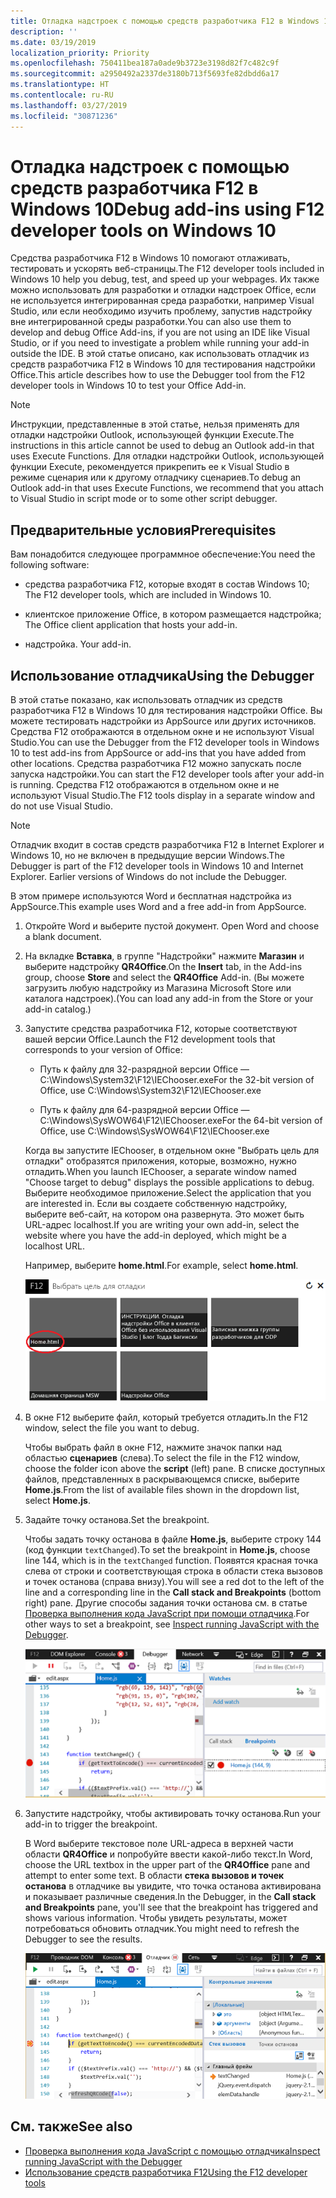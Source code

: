 ```yaml
---
title: Отладка надстроек с помощью средств разработчика F12 в Windows 10
description: ''
ms.date: 03/19/2019
localization_priority: Priority
ms.openlocfilehash: 750411bea187a0ade9b3723e3198d82f7c482c9f
ms.sourcegitcommit: a2950492a2337de3180b713f5693fe82dbdd6a17
ms.translationtype: HT
ms.contentlocale: ru-RU
ms.lasthandoff: 03/27/2019
ms.locfileid: "30871236"
---
```

# <a name="debug-add-ins-using-f12-developer-tools-on-windows-10"></a><span data-ttu-id="4042a-102">Отладка надстроек с помощью средств разработчика F12 в Windows 10</span><span class="sxs-lookup"><span data-stu-id="4042a-102">Debug add-ins using F12 developer tools on Windows 10</span></span>

<span data-ttu-id="4042a-103">Средства разработчика F12 в Windows 10 помогают отлаживать, тестировать и ускорять веб-страницы.</span><span class="sxs-lookup"><span data-stu-id="4042a-103">The F12 developer tools included in Windows 10 help you debug, test, and speed up your webpages.</span></span> <span data-ttu-id="4042a-104">Их также можно использовать для разработки и отладки надстроек Office, если не используется интегрированная среда разработки, например Visual Studio, или если необходимо изучить проблему, запустив надстройку вне интегрированной среды разработки.</span><span class="sxs-lookup"><span data-stu-id="4042a-104">You can also use them to develop and debug Office Add-ins, if you are not using an IDE like Visual Studio, or if you need to investigate a problem while running your add-in outside the IDE.</span></span> <span data-ttu-id="4042a-105">В этой статье описано, как использовать отладчик из средств разработчика F12 в Windows 10 для тестирования надстройки Office.</span><span class="sxs-lookup"><span data-stu-id="4042a-105">This article describes how to use the Debugger tool from the F12 developer tools in Windows 10 to test your Office Add-in.</span></span>

> [!NOTE]
> <span data-ttu-id="4042a-106">Инструкции, представленные в этой статье, нельзя применять для отладки надстройки Outlook, использующей функции Execute.</span><span class="sxs-lookup"><span data-stu-id="4042a-106">The instructions in this article cannot be used to debug an Outlook add-in that uses Execute Functions.</span></span> <span data-ttu-id="4042a-107">Для отладки надстройки Outlook, использующей функции Execute, рекомендуется прикрепить ее к Visual Studio в режиме сценария или к другому отладчику сценариев.</span><span class="sxs-lookup"><span data-stu-id="4042a-107">To debug an Outlook add-in that uses Execute Functions, we recommend that you attach to Visual Studio in script mode or to some other script debugger.</span></span>

## <a name="prerequisites"></a><span data-ttu-id="4042a-108">Предварительные условия</span><span class="sxs-lookup"><span data-stu-id="4042a-108">Prerequisites</span></span>

<span data-ttu-id="4042a-109">Вам понадобится следующее программное обеспечение:</span><span class="sxs-lookup"><span data-stu-id="4042a-109">You need the following software:</span></span>

- <span data-ttu-id="4042a-110">средства разработчика F12, которые входят в состав Windows 10; </span><span class="sxs-lookup"><span data-stu-id="4042a-110">The F12 developer tools, which are included in Windows 10.</span></span> 
    
- <span data-ttu-id="4042a-111">клиентское приложение Office, в котором размещается надстройка; </span><span class="sxs-lookup"><span data-stu-id="4042a-111">The Office client application that hosts your add-in.</span></span> 
    
- <span data-ttu-id="4042a-112">надстройка. </span><span class="sxs-lookup"><span data-stu-id="4042a-112">Your add-in.</span></span> 

## <a name="using-the-debugger"></a><span data-ttu-id="4042a-113">Использование отладчика</span><span class="sxs-lookup"><span data-stu-id="4042a-113">Using the Debugger</span></span>

<span data-ttu-id="4042a-114">В этой статье показано, как использовать отладчик из средств разработчика F12 в Windows 10 для тестирования надстройки Office. Вы можете тестировать надстройки из AppSource или других источников. Средства F12 отображаются в отдельном окне и не используют Visual Studio.</span><span class="sxs-lookup"><span data-stu-id="4042a-114">You can use the Debugger from the F12 developer tools in Windows 10 to test add-ins from AppSource or add-ins that you have added from other locations.</span></span> <span data-ttu-id="4042a-115">Средства разработчика F12 можно запускать после запуска надстройки.</span><span class="sxs-lookup"><span data-stu-id="4042a-115">You can start the F12 developer tools after your add-in is running.</span></span> <span data-ttu-id="4042a-116">Средства F12 отображаются в отдельном окне и не используют Visual Studio.</span><span class="sxs-lookup"><span data-stu-id="4042a-116">The F12 tools display in a separate window and do not use Visual Studio.</span></span>

> [!NOTE]
> <span data-ttu-id="4042a-p104">Отладчик входит в состав средств разработчика F12 в Internet Explorer и Windows 10, но не включен в предыдущие версии Windows.</span><span class="sxs-lookup"><span data-stu-id="4042a-p104">The Debugger is part of the F12 developer tools in Windows 10 and Internet Explorer. Earlier versions of Windows do not include the Debugger.</span></span> 

<span data-ttu-id="4042a-119">В этом примере используются Word и бесплатная надстройка из AppSource.</span><span class="sxs-lookup"><span data-stu-id="4042a-119">This example uses Word and a free add-in from AppSource.</span></span>

1. <span data-ttu-id="4042a-120">Откройте Word и выберите пустой документ. </span><span class="sxs-lookup"><span data-stu-id="4042a-120">Open Word and choose a blank document.</span></span> 
    
2. <span data-ttu-id="4042a-121">На вкладке **Вставка**, в группе "Надстройки" нажмите **Магазин** и выберите надстройку **QR4Office**.</span><span class="sxs-lookup"><span data-stu-id="4042a-121">On the **Insert** tab, in the Add-ins group, choose **Store** and select the **QR4Office** Add-in.</span></span> <span data-ttu-id="4042a-122">(Вы можете загрузить любую надстройку из Магазина Microsoft Store или каталога надстроек).</span><span class="sxs-lookup"><span data-stu-id="4042a-122">(You can load any add-in from the Store or your add-in catalog.)</span></span>
    
3. <span data-ttu-id="4042a-123">Запустите средства разработчика F12, которые соответствуют вашей версии Office.</span><span class="sxs-lookup"><span data-stu-id="4042a-123">Launch the F12 development tools that corresponds to your version of Office:</span></span>
    
   - <span data-ttu-id="4042a-124">Путь к файлу для 32-разрядной версии Office — C:\Windows\System32\F12\IEChooser.exe</span><span class="sxs-lookup"><span data-stu-id="4042a-124">For the 32-bit version of Office, use C:\Windows\System32\F12\IEChooser.exe</span></span>
    
   - <span data-ttu-id="4042a-125">Путь к файлу для 64-разрядной версии Office — C:\Windows\SysWOW64\F12\IEChooser.exe</span><span class="sxs-lookup"><span data-stu-id="4042a-125">For the 64-bit version of Office, use C:\Windows\SysWOW64\F12\IEChooser.exe</span></span>
    
   <span data-ttu-id="4042a-126">Когда вы запустите IEChooser, в отдельном окне "Выбрать цель для отладки" отобразятся приложения, которые, возможно, нужно отладить.</span><span class="sxs-lookup"><span data-stu-id="4042a-126">When you launch IEChooser, a separate window named "Choose target to debug" displays the possible applications to debug.</span></span> <span data-ttu-id="4042a-127">Выберите необходимое приложение.</span><span class="sxs-lookup"><span data-stu-id="4042a-127">Select the application that you are interested in.</span></span> <span data-ttu-id="4042a-128">Если вы создаете собственную надстройку, выберите веб-сайт, на котором она развернута. Это может быть URL-адрес localhost.</span><span class="sxs-lookup"><span data-stu-id="4042a-128">If you are writing your own add-in, select the website where you have the add-in deployed, which might be a localhost URL.</span></span> 
    
   <span data-ttu-id="4042a-129">Например, выберите **home.html**.</span><span class="sxs-lookup"><span data-stu-id="4042a-129">For example, select **home.html**.</span></span> 
    
   ![Экран IEChooser с выделенной надстройкой](../images/choose-target-to-debug.png)

4. <span data-ttu-id="4042a-131">В окне F12 выберите файл, который требуется отладить.</span><span class="sxs-lookup"><span data-stu-id="4042a-131">In the F12 window, select the file you want to debug.</span></span>
    
   <span data-ttu-id="4042a-132">Чтобы выбрать файл в окне F12, нажмите значок папки над областью **сценариев** (слева).</span><span class="sxs-lookup"><span data-stu-id="4042a-132">To select the file in the F12 window, choose the folder icon above the **script** (left) pane.</span></span> <span data-ttu-id="4042a-133">В списке доступных файлов, представленных в раскрывающемся списке, выберите **Home.js**.</span><span class="sxs-lookup"><span data-stu-id="4042a-133">From the list of available files shown in the dropdown list, select **Home.js**.</span></span>
    
5. <span data-ttu-id="4042a-134">Задайте точку останова.</span><span class="sxs-lookup"><span data-stu-id="4042a-134">Set the breakpoint.</span></span>
    
   <span data-ttu-id="4042a-135">Чтобы задать точку останова в файле **Home.js**, выберите строку 144 (код функции `textChanged`).</span><span class="sxs-lookup"><span data-stu-id="4042a-135">To set the breakpoint in **Home.js**, choose line 144, which is in the  `textChanged` function.</span></span> <span data-ttu-id="4042a-136">Появятся красная точка слева от строки и соответствующая строка в области стека вызовов и точек останова (справа внизу).</span><span class="sxs-lookup"><span data-stu-id="4042a-136">You will see a red dot to the left of the line and a corresponding line in the **Call stack and Breakpoints** (bottom right) pane.</span></span> <span data-ttu-id="4042a-137">Другие способы задания точки останова см. в статье [Проверка выполнения кода JavaScript при помощи отладчика](/previous-versions/windows/internet-explorer/ie-developer/samples/dn255007(v=vs.85)).</span><span class="sxs-lookup"><span data-stu-id="4042a-137">For other ways to set a breakpoint, see [Inspect running JavaScript with the Debugger](/previous-versions/windows/internet-explorer/ie-developer/samples/dn255007(v=vs.85)).</span></span> 
    
   ![Отладчик с точкой останова в файле home.js](../images/debugger-home-js-02.png)

6. <span data-ttu-id="4042a-139">Запустите надстройку, чтобы активировать точку останова.</span><span class="sxs-lookup"><span data-stu-id="4042a-139">Run your add-in to trigger the breakpoint.</span></span>
    
   <span data-ttu-id="4042a-140">В Word выберите текстовое поле URL-адреса в верхней части области **QR4Office** и попробуйте ввести какой-либо текст.</span><span class="sxs-lookup"><span data-stu-id="4042a-140">In Word, choose the URL textbox in the upper part of the **QR4Office** pane and attempt to enter some text.</span></span> <span data-ttu-id="4042a-141">В области **стека вызовов и точек останова** в отладчике вы увидите, что точка останова активирована и показывает различные сведения.</span><span class="sxs-lookup"><span data-stu-id="4042a-141">In the Debugger, in the **Call stack and Breakpoints** pane, you'll see that the breakpoint has triggered and shows various information.</span></span> <span data-ttu-id="4042a-142">Чтобы увидеть результаты, может потребоваться обновить отладчик.</span><span class="sxs-lookup"><span data-stu-id="4042a-142">You might need to refresh the Debugger to see the results.</span></span>
    
   ![Отладчик с результатами из сработавшей точки останова](../images/debugger-home-js-01.png)


## <a name="see-also"></a><span data-ttu-id="4042a-144">См. также</span><span class="sxs-lookup"><span data-stu-id="4042a-144">See also</span></span>

- <span data-ttu-id="4042a-145">[Проверка выполнения кода JavaScript с помощью отладчика](/previous-versions/windows/internet-explorer/ie-developer/samples/dn255007(v=vs.85))</span><span class="sxs-lookup"><span data-stu-id="4042a-145">[Inspect running JavaScript with the Debugger](/previous-versions/windows/internet-explorer/ie-developer/samples/dn255007(v=vs.85))</span></span>
- <span data-ttu-id="4042a-146">[Использование средств разработчика F12](/previous-versions/windows/internet-explorer/ie-developer/samples/bg182326(v=vs.85))</span><span class="sxs-lookup"><span data-stu-id="4042a-146">[Using the F12 developer tools](/previous-versions/windows/internet-explorer/ie-developer/samples/bg182326(v=vs.85))</span></span>
